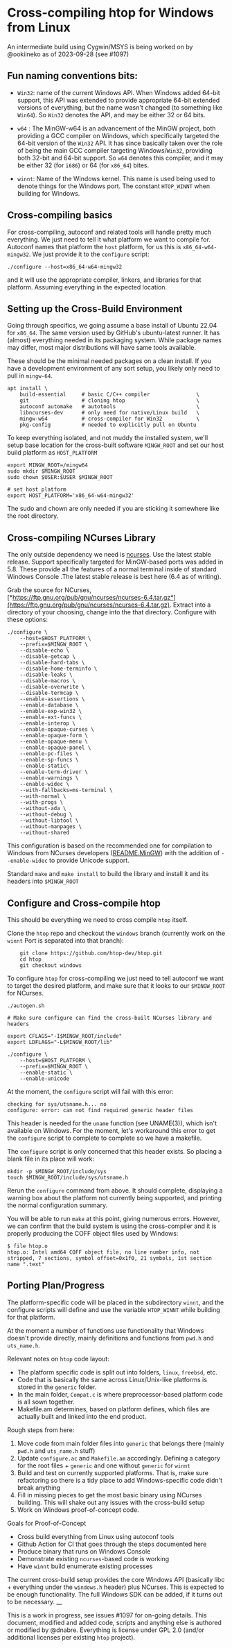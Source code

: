 # Cross-compiling htop for Windows from Linux

An intermediate build using Cygwin/MSYS is being worked on by @ookiineko as of 2023-09-28 (see #1097)

## Fun naming conventions bits:

* `Win32`: name of the current Windows API. When Windows added 64-bit support, this API was extended to provide appropriate 64-bit extended versions of everything, but the name wasn't changed (to something like `Win64`). So `Win32` denotes the API, and may be either 32 or 64 bits.

* `w64` : The MinGW-w64 is an advancement of the MinGW project, both providing a GCC compiler on Windows, which specifically targeted the  64-bit version of the `Win32` API. It has since basically taken over the role of being the main GCC compiler targeting Windows/`Win32`, providing both 32-bit and 64-bit support. So `w64` denotes this compiler, and it may be either 32 (for `i686`) or 64 (for `x86_64`) bites.

* `winnt`: Name of the Windows kernel. This name is used being used to denote things for the Windows port. The constant `HTOP_WINNT` when building for Windows.

## Cross-compiling basics

For cross-compiling, autoconf and related tools will handle pretty much everything. We just need to tell it what platform we want to compile for. Autoconf names that platform the `host` platform, for us this is `x86_64-w64-mingw32`. We just provide it to the `configure` script:

```
./configure --host=x86_64-w64-mingw32
```

and it will use the appropriate compiler, linkers, and libraries for that platform. Assuming everything in the expected location.

## Setting up the Cross-Build Environment

Going through specifics, we going assume a base install of Ubuntu 22.04 for `x86_64`. The same version used by GitHub's ubuntu-latest runner. It has (almost) everything needed in its packaging system. While package names may differ,  most major distributions will have same tools available.

These should be the minimal needed packages on a clean install. If you have a development environment of any sort setup, you likely only need to pull in `mingw-64`.

```
apt install \
    build-essential     # basic C/C++ compiler               \
    git                 # cloning htop                       \
    autoconf automake   # autotools                          \
    libncurses-dev      # only need for native/Linux build   \
    mingw-w64           # cross-compiler for Win32           \
    pkg-config          # needed to explicitly pull on Ubuntu
```

To keep everything isolated, and not muddy the installed system, we'll setup base location for the cross-built software `MINGW_ROOT` and set our host build platform as  `HOST_PLATFORM`

```
export MINGW_ROOT=/mingw64
sudo mkdir $MINGW_ROOT
sudo chown $USER:$USER $MINGW_ROOT

# set host platform
export HOST_PLATFORM='x86_64-w64-mingw32'
```

The sudo and chown are only needed if you are sticking it somewhere like the root directory.

## Cross-compiling NCurses Library

The only outside dependency we need is [ncurses](https://invisible-island.net/ncurses/). Use the latest stable release. Support specifically targeted for MinGW-based ports was added in 5.8. These provide all the features of a normal terminal inside of standard Windows Console .The latest stable release is best here (6.4 as of writing).

Grab the source for NCurses, [*https://ftp.gnu.org/pub/gnu/ncurses/ncurses-6.4.tar.gz*](https://ftp.gnu.org/pub/gnu/ncurses/ncurses-6.4.tar.gz). Extract into a directory of your choosing, change into the that directory. Configure with these options:

```
./configure \
	--host=$HOST_PLATFORM \
	--prefix=$MINGW_ROOT \
	--disable-echo \
	--disable-getcap \
	--disable-hard-tabs \
	--disable-home-terminfo \
	--disable-leaks \
	--disable-macros \
	--disable-overwrite \
	--disable-termcap \
	--enable-assertions \
	--enable-database \
	--enable-exp-win32 \
	--enable-ext-funcs \
	--enable-interop \
	--enable-opaque-curses \
	--enable-opaque-form \
	--enable-opaque-menu \
	--enable-opaque-panel \
	--enable-pc-files \
	--enable-sp-funcs \
	--enable-static\
	--enable-term-driver \
	--enable-warnings \
	--enable-widec \
	--with-fallbacks=ms-terminal \
	--with-normal \
	--with-progs \
	--without-ada \
	--without-debug \
	--without-libtool \
	--without-manpages \
	--without-shared
```

This configuration is based on the recommended one for compilation to Windows from NCurses developers ([README.MinGW](https://github.com/mirror/ncurses/blob/master/README.MinGW)) with the addition of `--enable-widec` to provide Unicode support.

Standard `make` and `make install` to build the library and install it and its headers into `$MINGW_ROOT`

## Configure and Cross-compile htop

This should be everything we need to cross compile `htop` itself.

Clone the `htop` repo and checkout the `windows` branch (currently work on the `winnt` Port is separated into that branch):

```
    git clone https://github.com/htop-dev/htop.git
    cd htop
    git checkout windows
```

To configure `htop` for cross-compiling we just need to tell autoconf we want to target the desired platform, and make sure that it looks to our `$MINGW_ROOT` for NCurses.

```
./autogen.sh

# Make sure configure can find the cross-built NCurses library and headers

export CFLAGS="-I$MINGW_ROOT/include"
export LDFLAGS="-L$MINGW_ROOT/lib"

./configure \
	--host=$HOST_PLATFORM \
	--prefix=$MINGW_ROOT \
	--enable-static \
	--enable-unicode
```

At the moment, the `configure` script will fail with this error:

```
checking for sys/utsname.h... no
configure: error: can not find required generic header files
```

This header is needed for the `uname` function (see UNAME(3)), which isn't available on Windows. For the moment, let's workaround this error to get the `configure` script to complete to complete so we have a makefile.

The `configure` script is only concerned that this header exists. So placing a blank file in its place will work:

```
mkdir -p $MINGW_ROOT/include/sys
touch $MINGW_ROOT/include/sys/utsname.h
```

Rerun the `configure` command from above. It should complete,  displaying a warning box about the platform not currently being supported, and printing the normal configuration summary.

You will be able to run `make` at this point, giving numerous errors. However, we can confirm that the build system is using the cross-compiler and it is properly producing the COFF object files used by Windows:

```
$ file htop.o
htop.o: Intel amd64 COFF object file, no line number info, not stripped, 7 sections, symbol offset=0x1f0, 21 symbols, 1st section name ".text"
```

## Porting Plan/Progress

The platform-specific code will be placed in the subdirectory `winnt`, and the configure scripts will define and use the variable `HTOP_WINNT` while building for that platform.

At the moment a number of functions use functionality that Windows doesn't provide directly, mainly definitions and functions from `pwd.h` and `uts_name.h`.

Relevant notes on `htop` code layout:

* The platform specific code is split out into folders, `linux`, `freebsd`, etc.
* Code that is basically the same across Linux/Unix-like platforms is stored in the `generic` folder.
* In the main folder, `Compat.c` is where preprocessor-based platform code is all sown together.
* Makefile.am determines, based on platform defines, which files are actually built and linked into the end product.

Rough steps from here:

1. Move code from main folder files into `generic` that belongs there (mainly `pwd.h` and `uts_name.h` stuff)
2. Update `configure.ac` and `Makefile.am` accordingly. Defining a category for the root files + `generic` and one without `generic` for `winnt`
3. Build and test on currently supported platforms. That is, make sure refactoring so there is a tidy place to add Windows-specific code didn't break anything
4. Fill in missing pieces to get the most basic binary using NCurses building. This will shake out any issues with the cross-build setup
5.  Work on Windows proof-of-concept code.

Goals for Proof-of-Concept
* Cross build everything from Linux using autoconf tools
* Github Action for CI that goes through the steps documented here
* Produce binary that runs on Windows Console
* Demonstrate existing `ncurses`-based code is working
* Have `winnt` build enumerate existing processes

The current cross-build setup provides the core Windows API (basically libc + everything under the `windows.h` header) plus NCurses. This is expected to be enough functionality. The full Windows SDK can be added, if it turns out to be necessary.
__

This is a work in progress, see issues #1097 for on-going details. This document, modified and added code, scripts and anything else is authored or modified by @dnabre. Everything is license under GPL 2.0 (and/or additional licenses per existing `htop` project).
